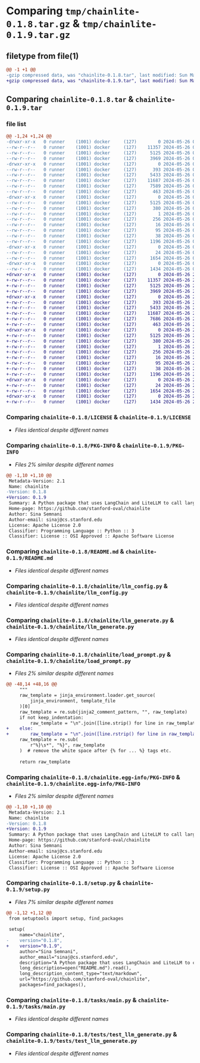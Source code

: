 # Comparing `tmp/chainlite-0.1.8.tar.gz` & `tmp/chainlite-0.1.9.tar.gz`

## filetype from file(1)

```diff
@@ -1 +1 @@
-gzip compressed data, was "chainlite-0.1.8.tar", last modified: Sun May 26 00:33:12 2024, max compression
+gzip compressed data, was "chainlite-0.1.9.tar", last modified: Sun May 26 21:33:44 2024, max compression
```

## Comparing `chainlite-0.1.8.tar` & `chainlite-0.1.9.tar`

### file list

```diff
@@ -1,24 +1,24 @@
-drwxr-xr-x   0 runner    (1001) docker     (127)        0 2024-05-26 00:33:12.102709 chainlite-0.1.8/
--rw-r--r--   0 runner    (1001) docker     (127)    11357 2024-05-26 00:32:57.000000 chainlite-0.1.8/LICENSE
--rw-r--r--   0 runner    (1001) docker     (127)     5125 2024-05-26 00:33:12.102709 chainlite-0.1.8/PKG-INFO
--rw-r--r--   0 runner    (1001) docker     (127)     3969 2024-05-26 00:32:57.000000 chainlite-0.1.8/README.md
-drwxr-xr-x   0 runner    (1001) docker     (127)        0 2024-05-26 00:33:12.098709 chainlite-0.1.8/chainlite/
--rw-r--r--   0 runner    (1001) docker     (127)      393 2024-05-26 00:32:57.000000 chainlite-0.1.8/chainlite/__init__.py
--rw-r--r--   0 runner    (1001) docker     (127)     5433 2024-05-26 00:32:57.000000 chainlite-0.1.8/chainlite/llm_config.py
--rw-r--r--   0 runner    (1001) docker     (127)    11687 2024-05-26 00:32:57.000000 chainlite-0.1.8/chainlite/llm_generate.py
--rw-r--r--   0 runner    (1001) docker     (127)     7589 2024-05-26 00:32:57.000000 chainlite-0.1.8/chainlite/load_prompt.py
--rw-r--r--   0 runner    (1001) docker     (127)      463 2024-05-26 00:32:57.000000 chainlite-0.1.8/chainlite/utils.py
-drwxr-xr-x   0 runner    (1001) docker     (127)        0 2024-05-26 00:33:12.102709 chainlite-0.1.8/chainlite.egg-info/
--rw-r--r--   0 runner    (1001) docker     (127)     5125 2024-05-26 00:33:12.000000 chainlite-0.1.8/chainlite.egg-info/PKG-INFO
--rw-r--r--   0 runner    (1001) docker     (127)      380 2024-05-26 00:33:12.000000 chainlite-0.1.8/chainlite.egg-info/SOURCES.txt
--rw-r--r--   0 runner    (1001) docker     (127)        1 2024-05-26 00:33:12.000000 chainlite-0.1.8/chainlite.egg-info/dependency_links.txt
--rw-r--r--   0 runner    (1001) docker     (127)      256 2024-05-26 00:33:12.000000 chainlite-0.1.8/chainlite.egg-info/requires.txt
--rw-r--r--   0 runner    (1001) docker     (127)       16 2024-05-26 00:33:12.000000 chainlite-0.1.8/chainlite.egg-info/top_level.txt
--rw-r--r--   0 runner    (1001) docker     (127)       95 2024-05-26 00:32:57.000000 chainlite-0.1.8/pyproject.toml
--rw-r--r--   0 runner    (1001) docker     (127)       38 2024-05-26 00:33:12.102709 chainlite-0.1.8/setup.cfg
--rw-r--r--   0 runner    (1001) docker     (127)     1196 2024-05-26 00:32:57.000000 chainlite-0.1.8/setup.py
-drwxr-xr-x   0 runner    (1001) docker     (127)        0 2024-05-26 00:33:12.102709 chainlite-0.1.8/tasks/
--rw-r--r--   0 runner    (1001) docker     (127)       24 2024-05-26 00:32:57.000000 chainlite-0.1.8/tasks/__init__.py
--rw-r--r--   0 runner    (1001) docker     (127)     1654 2024-05-26 00:32:57.000000 chainlite-0.1.8/tasks/main.py
-drwxr-xr-x   0 runner    (1001) docker     (127)        0 2024-05-26 00:33:12.102709 chainlite-0.1.8/tests/
--rw-r--r--   0 runner    (1001) docker     (127)     1434 2024-05-26 00:32:57.000000 chainlite-0.1.8/tests/test_llm_generate.py
+drwxr-xr-x   0 runner    (1001) docker     (127)        0 2024-05-26 21:33:44.339985 chainlite-0.1.9/
+-rw-r--r--   0 runner    (1001) docker     (127)    11357 2024-05-26 21:33:40.000000 chainlite-0.1.9/LICENSE
+-rw-r--r--   0 runner    (1001) docker     (127)     5125 2024-05-26 21:33:44.339985 chainlite-0.1.9/PKG-INFO
+-rw-r--r--   0 runner    (1001) docker     (127)     3969 2024-05-26 21:33:40.000000 chainlite-0.1.9/README.md
+drwxr-xr-x   0 runner    (1001) docker     (127)        0 2024-05-26 21:33:44.335985 chainlite-0.1.9/chainlite/
+-rw-r--r--   0 runner    (1001) docker     (127)      393 2024-05-26 21:33:40.000000 chainlite-0.1.9/chainlite/__init__.py
+-rw-r--r--   0 runner    (1001) docker     (127)     5433 2024-05-26 21:33:40.000000 chainlite-0.1.9/chainlite/llm_config.py
+-rw-r--r--   0 runner    (1001) docker     (127)    11687 2024-05-26 21:33:40.000000 chainlite-0.1.9/chainlite/llm_generate.py
+-rw-r--r--   0 runner    (1001) docker     (127)     7686 2024-05-26 21:33:40.000000 chainlite-0.1.9/chainlite/load_prompt.py
+-rw-r--r--   0 runner    (1001) docker     (127)      463 2024-05-26 21:33:40.000000 chainlite-0.1.9/chainlite/utils.py
+drwxr-xr-x   0 runner    (1001) docker     (127)        0 2024-05-26 21:33:44.339985 chainlite-0.1.9/chainlite.egg-info/
+-rw-r--r--   0 runner    (1001) docker     (127)     5125 2024-05-26 21:33:44.000000 chainlite-0.1.9/chainlite.egg-info/PKG-INFO
+-rw-r--r--   0 runner    (1001) docker     (127)      380 2024-05-26 21:33:44.000000 chainlite-0.1.9/chainlite.egg-info/SOURCES.txt
+-rw-r--r--   0 runner    (1001) docker     (127)        1 2024-05-26 21:33:44.000000 chainlite-0.1.9/chainlite.egg-info/dependency_links.txt
+-rw-r--r--   0 runner    (1001) docker     (127)      256 2024-05-26 21:33:44.000000 chainlite-0.1.9/chainlite.egg-info/requires.txt
+-rw-r--r--   0 runner    (1001) docker     (127)       16 2024-05-26 21:33:44.000000 chainlite-0.1.9/chainlite.egg-info/top_level.txt
+-rw-r--r--   0 runner    (1001) docker     (127)       95 2024-05-26 21:33:40.000000 chainlite-0.1.9/pyproject.toml
+-rw-r--r--   0 runner    (1001) docker     (127)       38 2024-05-26 21:33:44.339985 chainlite-0.1.9/setup.cfg
+-rw-r--r--   0 runner    (1001) docker     (127)     1196 2024-05-26 21:33:40.000000 chainlite-0.1.9/setup.py
+drwxr-xr-x   0 runner    (1001) docker     (127)        0 2024-05-26 21:33:44.339985 chainlite-0.1.9/tasks/
+-rw-r--r--   0 runner    (1001) docker     (127)       24 2024-05-26 21:33:40.000000 chainlite-0.1.9/tasks/__init__.py
+-rw-r--r--   0 runner    (1001) docker     (127)     1654 2024-05-26 21:33:40.000000 chainlite-0.1.9/tasks/main.py
+drwxr-xr-x   0 runner    (1001) docker     (127)        0 2024-05-26 21:33:44.339985 chainlite-0.1.9/tests/
+-rw-r--r--   0 runner    (1001) docker     (127)     1434 2024-05-26 21:33:40.000000 chainlite-0.1.9/tests/test_llm_generate.py
```

### Comparing `chainlite-0.1.8/LICENSE` & `chainlite-0.1.9/LICENSE`

 * *Files identical despite different names*

### Comparing `chainlite-0.1.8/PKG-INFO` & `chainlite-0.1.9/PKG-INFO`

 * *Files 2% similar despite different names*

```diff
@@ -1,10 +1,10 @@
 Metadata-Version: 2.1
 Name: chainlite
-Version: 0.1.8
+Version: 0.1.9
 Summary: A Python package that uses LangChain and LiteLLM to call large language model APIs easily
 Home-page: https://github.com/stanford-oval/chainlite
 Author: Sina Semnani
 Author-email: sinaj@cs.stanford.edu
 License: Apache License 2.0
 Classifier: Programming Language :: Python :: 3
 Classifier: License :: OSI Approved :: Apache Software License
```

### Comparing `chainlite-0.1.8/README.md` & `chainlite-0.1.9/README.md`

 * *Files identical despite different names*

### Comparing `chainlite-0.1.8/chainlite/llm_config.py` & `chainlite-0.1.9/chainlite/llm_config.py`

 * *Files identical despite different names*

### Comparing `chainlite-0.1.8/chainlite/llm_generate.py` & `chainlite-0.1.9/chainlite/llm_generate.py`

 * *Files identical despite different names*

### Comparing `chainlite-0.1.8/chainlite/load_prompt.py` & `chainlite-0.1.9/chainlite/load_prompt.py`

 * *Files 2% similar despite different names*

```diff
@@ -48,14 +48,16 @@
     """
     raw_template = jinja_environment.loader.get_source(
         jinja_environment, template_file
     )[0]
     raw_template = re.sub(jinja2_comment_pattern, "", raw_template)
     if not keep_indentation:
         raw_template = "\n".join([line.strip() for line in raw_template.split("\n")])
+    else:
+        raw_template = "\n".join([line.rstrip() for line in raw_template.split("\n")])
     raw_template = re.sub(
         r"%}\s*", "%}", raw_template
     )  # remove the white space after {% for ... %} tags etc.
 
     return raw_template
```

### Comparing `chainlite-0.1.8/chainlite.egg-info/PKG-INFO` & `chainlite-0.1.9/chainlite.egg-info/PKG-INFO`

 * *Files 2% similar despite different names*

```diff
@@ -1,10 +1,10 @@
 Metadata-Version: 2.1
 Name: chainlite
-Version: 0.1.8
+Version: 0.1.9
 Summary: A Python package that uses LangChain and LiteLLM to call large language model APIs easily
 Home-page: https://github.com/stanford-oval/chainlite
 Author: Sina Semnani
 Author-email: sinaj@cs.stanford.edu
 License: Apache License 2.0
 Classifier: Programming Language :: Python :: 3
 Classifier: License :: OSI Approved :: Apache Software License
```

### Comparing `chainlite-0.1.8/setup.py` & `chainlite-0.1.9/setup.py`

 * *Files 7% similar despite different names*

```diff
@@ -1,12 +1,12 @@
 from setuptools import setup, find_packages
 
 setup(
     name="chainlite",
-    version="0.1.8",
+    version="0.1.9",
     author="Sina Semnani",
     author_email="sinaj@cs.stanford.edu",
     description="A Python package that uses LangChain and LiteLLM to call large language model APIs easily",
     long_description=open("README.md").read(),
     long_description_content_type="text/markdown",
     url="https://github.com/stanford-oval/chainlite",
     packages=find_packages(),
```

### Comparing `chainlite-0.1.8/tasks/main.py` & `chainlite-0.1.9/tasks/main.py`

 * *Files identical despite different names*

### Comparing `chainlite-0.1.8/tests/test_llm_generate.py` & `chainlite-0.1.9/tests/test_llm_generate.py`

 * *Files identical despite different names*

